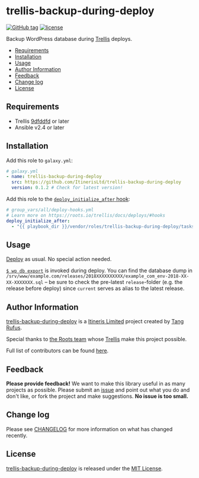 # trellis-backup-during-deploy

[![GitHub tag](https://img.shields.io/github/tag/ItinerisLtd/trellis-backup-during-deploy.svg)](https://github.com/ItinerisLtd/trellis-backup-during-deploy/tags)
[![license](https://img.shields.io/github/license/ItinerisLtd/trellis-backup-during-deploy.svg)](https://github.com/ItinerisLtd/trellis-backup-during-deploy/blob/master/LICENSE)

Backup WordPress database during [Trellis](https://github.com/roots/trellis) deploys.

<!-- START doctoc generated TOC please keep comment here to allow auto update -->
<!-- DON'T EDIT THIS SECTION, INSTEAD RE-RUN doctoc TO UPDATE -->


- [Requirements](#requirements)
- [Installation](#installation)
- [Usage](#usage)
- [Author Information](#author-information)
- [Feedback](#feedback)
- [Change log](#change-log)
- [License](#license)

<!-- END doctoc generated TOC please keep comment here to allow auto update -->

## Requirements

- Trellis [9dfddfd](https://github.com/roots/trellis/commit/9dfddfd0d5f7d10886d2f434c02d3bd23edb8684) or later
- Ansible v2.4 or later


## Installation

Add this role to `galaxy.yml`:

```yaml
# galaxy.yml
- name: trellis-backup-during-deploy
  src: https://github.com/ItinerisLtd/trellis-backup-during-deploy
  version: 0.1.2 # Check for latest version!
```

Add this role to the [`deploy_initialize_after` hook](https://roots.io/trellis/docs/deploys/#hooks):
```yaml
# group_vars/all/deploy-hooks.yml
# Learn more on https://roots.io/trellis/docs/deploys/#hooks
deploy_initialize_after:
  - "{{ playbook_dir }}/vendor/roles/trellis-backup-during-deploy/tasks/main.yml"
```

## Usage

[Deploy](https://roots.io/trellis/docs/deploys/#example) as usual. No special action needed.

[`$ wp db export`](https://developer.wordpress.org/cli/commands/db/export/) is invoked during deploy. You can find the database dump in `/srv/www/example.com/releases/2018XXXXXXXXXX/example_com_env-2018-XX-XX-XXXXXXX.sql` – be sure to check the pre-latest `release`-folder (e.g. the release before deploy) since `current` serves as alias to the latest release.

## Author Information

[trellis-backup-during-deploy](https://github.com/ItinerisLtd/trellis-backup-during-deploy) is a [Itineris Limited](https://www.itineris.co.uk/) project created by [Tang Rufus](https://typist.tech).

Special thanks to [the Roots team](https://roots.io/about/) whose [Trellis](https://github.com/roots/trellis) make this project possible.

Full list of contributors can be found [here](https://github.com/ItinerisLtd/trellis-backup-during-deploy/graphs/contributors).

## Feedback

**Please provide feedback!** We want to make this library useful in as many projects as possible.
Please submit an [issue](https://github.com/ItinerisLtd/trellis-backup-during-deploy/issues/new) and point out what you do and don't like, or fork the project and make suggestions.
**No issue is too small.**

## Change log

Please see [CHANGELOG](./CHANGELOG.md) for more information on what has changed recently.

## License

[trellis-backup-during-deploy](https://github.com/ItinerisLtd/trellis-backup-during-deploy) is released under the [MIT License](https://opensource.org/licenses/MIT).

